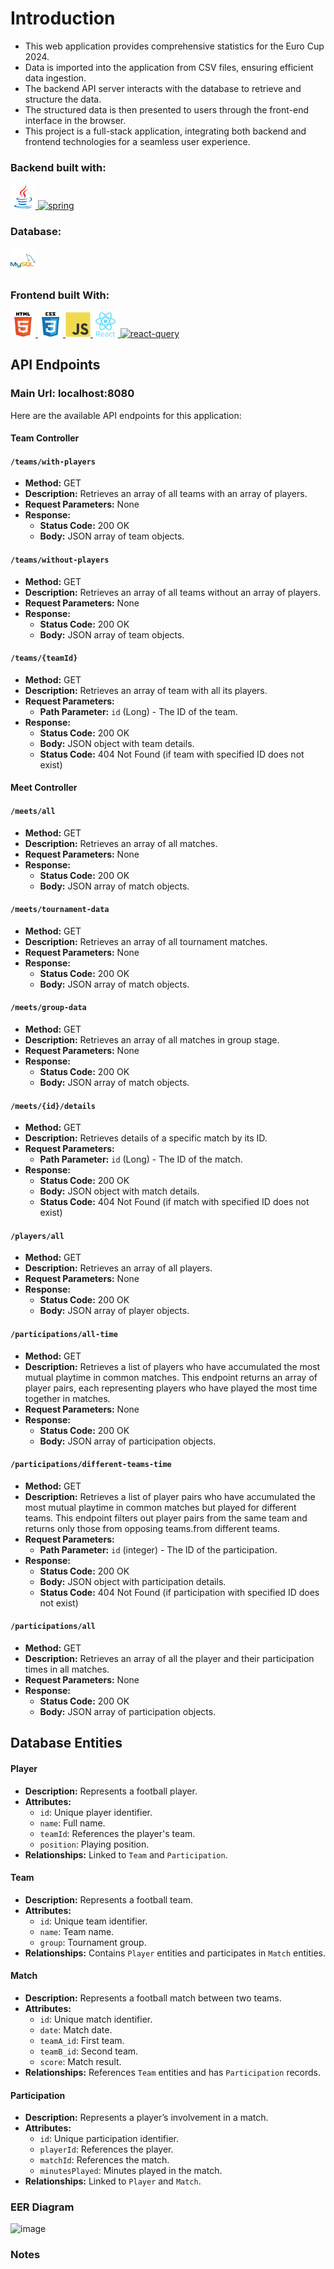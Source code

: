 # Introduction
- This web application provides comprehensive statistics for the Euro Cup 2024.
- Data is imported into the application from CSV files, ensuring efficient data ingestion.
- The backend API server interacts with the database to retrieve and structure the data.
- The structured data is then presented to users through the front-end interface in the browser.
- This project is a full-stack application, integrating both backend and frontend technologies for a seamless user experience.

### Backend built with:
<a href="https://www.java.com" target="_blank" rel="noreferrer">
  <img src="https://raw.githubusercontent.com/devicons/devicon/master/icons/java/java-original.svg" alt="java" width="40" height="40"/>
</a>
<a href="https://spring.io/" target="_blank" rel="noreferrer">
  <img src="https://www.vectorlogo.zone/logos/springio/springio-icon.svg" alt="spring" width="40" height="40"/>
</a>

### Database:
<a href="https://www.mysql.com/" target="_blank" rel="noreferrer">
  <img src="https://raw.githubusercontent.com/devicons/devicon/master/icons/mysql/mysql-original-wordmark.svg" alt="mysql" width="40" height="40"/>
</a>

### Frontend built With:
<a href="https://www.w3.org/html/" target="_blank" rel="noreferrer">
  <img src="https://raw.githubusercontent.com/devicons/devicon/master/icons/html5/html5-original-wordmark.svg" alt="html5" width="40" height="40"/>
</a>
<a href="https://developer.mozilla.org/en-US/docs/Web/CSS" target="_blank" rel="noreferrer">
  <img src="https://raw.githubusercontent.com/devicons/devicon/master/icons/css3/css3-original-wordmark.svg" alt="css" width="40" height="40"/>
</a>
<a href="https://developer.mozilla.org/en-US/docs/Web/JavaScript" target="_blank" rel="noreferrer">
  <img src="https://raw.githubusercontent.com/devicons/devicon/master/icons/javascript/javascript-original.svg" alt="javascript" width="40" height="40"/>
</a>
<a href="https://reactjs.org/" target="_blank" rel="noreferrer">
  <img src="https://raw.githubusercontent.com/devicons/devicon/master/icons/react/react-original-wordmark.svg" alt="react" width="40" height="40"/>
</a>
<a href="https://react-query.tanstack.com/" target="_blank" rel="noreferrer">
  <img src="https://img.shields.io/badge/React_Query-FF4154?style=flat&logo=reactquery&logoColor=ffffff" alt="react-query" width="120" height="40"/>
</a>


## API Endpoints
### Main Url: localhost:8080

Here are the available API endpoints for this application:
#### Team Controller

#### `/teams/with-players`

- **Method:** GET
- **Description:** Retrieves an array of all teams with an array of players.
- **Request Parameters:** None
- **Response:** 
  - **Status Code:** 200 OK
  - **Body:** JSON array of team objects.

#### `/teams/without-players`

- **Method:** GET
- **Description:** Retrieves an array of all teams without an array of players.
- **Request Parameters:** None
- **Response:** 
  - **Status Code:** 200 OK
  - **Body:** JSON array of team objects.

#### `/teams/{teamId}`

- **Method:** GET
- **Description:** Retrieves an array of team with all its players.
- **Request Parameters:**
  - **Path Parameter:** `id` (Long) - The ID of the team.
- **Response:** 
  - **Status Code:** 200 OK
  - **Body:** JSON object with team details.
  - **Status Code:** 404 Not Found (if team with specified ID does not exist)

#### Meet Controller

#### `/meets/all`

- **Method:** GET
- **Description:** Retrieves an array of all matches.
- **Request Parameters:** None
- **Response:** 
  - **Status Code:** 200 OK
  - **Body:** JSON array of match objects.

#### `/meets/tournament-data`

- **Method:** GET
- **Description:** Retrieves an array of all tournament matches.
- **Request Parameters:** None
- **Response:** 
  - **Status Code:** 200 OK
  - **Body:** JSON array of match objects.

#### `/meets/group-data`

- **Method:** GET
- **Description:** Retrieves an array of all matches in group stage.
- **Request Parameters:** None
- **Response:** 
  - **Status Code:** 200 OK
  - **Body:** JSON array of match objects.

#### `/meets/{id}/details`

- **Method:** GET
- **Description:** Retrieves details of a specific match by its ID.
- **Request Parameters:**
  - **Path Parameter:** `id` (Long) - The ID of the match.
- **Response:** 
  - **Status Code:** 200 OK
  - **Body:** JSON object with match details.
  - **Status Code:** 404 Not Found (if match with specified ID does not exist)

#### `/players/all`

- **Method:** GET
- **Description:** Retrieves an array of all players.
- **Request Parameters:** None
- **Response:** 
  - **Status Code:** 200 OK
  - **Body:** JSON array of player objects.

#### `/participations/all-time`

- **Method:** GET
- **Description:** Retrieves a list of players who have accumulated the most mutual playtime in common matches. This endpoint returns an array of player pairs, each representing players who have played the most time together in matches.
- **Request Parameters:** None
- **Response:** 
  - **Status Code:** 200 OK
  - **Body:** JSON array of participation objects.

#### `/participations/different-teams-time`

- **Method:** GET
- **Description:** Retrieves a list of player pairs who have accumulated the most mutual playtime in common matches but played for different teams. This endpoint filters out player pairs from the same team and returns only those from opposing teams.from different teams.
- **Request Parameters:**
  - **Path Parameter:** `id` (integer) - The ID of the participation.
- **Response:** 
  - **Status Code:** 200 OK
  - **Body:** JSON object with participation details.
  - **Status Code:** 404 Not Found (if participation with specified ID does not exist)
#### `/participations/all`

- **Method:** GET
- **Description:** Retrieves an array of all the player and their participation times in all matches.
- **Request Parameters:** None
- **Response:** 
  - **Status Code:** 200 OK
  - **Body:** JSON array of participation objects.

## Database Entities

#### **Player**
- **Description:** Represents a football player.
- **Attributes:**
  - `id`: Unique player identifier.
  - `name`: Full name.
  - `teamId`: References the player's team.
  - `position`: Playing position.
- **Relationships:** Linked to `Team` and `Participation`.

#### **Team**
- **Description:** Represents a football team.
- **Attributes:**
  - `id`: Unique team identifier.
  - `name`: Team name.
  - `group`: Tournament group.
- **Relationships:** Contains `Player` entities and participates in `Match` entities.

#### **Match**
- **Description:** Represents a football match between two teams.
- **Attributes:**
  - `id`: Unique match identifier.
  - `date`: Match date.
  - `teamA_id`: First team.
  - `teamB_id`: Second team.
  - `score`: Match result.
- **Relationships:** References `Team` entities and has `Participation` records.

#### **Participation**
- **Description:** Represents a player’s involvement in a match.
- **Attributes:**
  - `id`: Unique participation identifier.
  - `playerId`: References the player.
  - `matchId`: References the match.
  - `minutesPlayed`: Minutes played in the match.
- **Relationships:** Linked to `Player` and `Match`.

### EER Diagram
![image](https://github.com/user-attachments/assets/dc56e28e-ccb5-4690-87b5-a8358a13b7b6)

### Notes


